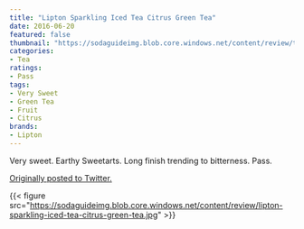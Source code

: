 ```yaml
---
title: "Lipton Sparkling Iced Tea Citrus Green Tea"
date: 2016-06-20
featured: false
thumbnail: "https://sodaguideimg.blob.core.windows.net/content/review/thumbs/lipton-sparkling-iced-tea-citrus-green-tea.jpg"
categories:
- Tea
ratings:
- Pass
tags:
- Very Sweet
- Green Tea
- Fruit
- Citrus
brands:
- Lipton
---
```


Very sweet. Earthy Sweetarts. Long finish trending to bitterness. Pass.

[Originally posted to Twitter.](https://twitter.com/Cavorter/status/744951392771547136)

{{< figure src="https://sodaguideimg.blob.core.windows.net/content/review/lipton-sparkling-iced-tea-citrus-green-tea.jpg" >}}

